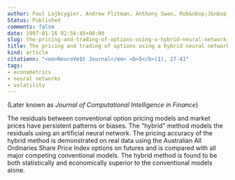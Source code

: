 ```yaml
---
author: Paul Lajbcygier, Andrew Flitman, Anthony Swan, Rob&nbsp;J&nbsp;Hyndman
Status: Published
comments: false
date: 1997-01-16 02:56:45+00:00
slug: the-pricing-and-trading-of-options-using-a-hybrid-neural-network-model-with-historical-volatility
title: The pricing and trading of options using a hybrid neural network model with historical volatility
kind: article
citationn: "<em>NeuroVe$t Journal</em> <b>5</b>(1), 27-41"
tags:
- econometrics
- neural networks
- volatility
---
```



(Later known as _Journal of Computational Intelligence in Finance_)



The residuals between conventional option pricing models and market prices have persistent patterns or biases. The "hybrid" method models the residuals using an artificial neural network. The pricing accuracy of the hybrid method is demonstrated on real data using the Australian All Ordinaries Share Price Index options on futures and is compared with all major competing conventional models. The hybrid method is found to be both statistically and economically superior to the conventional models alone.
